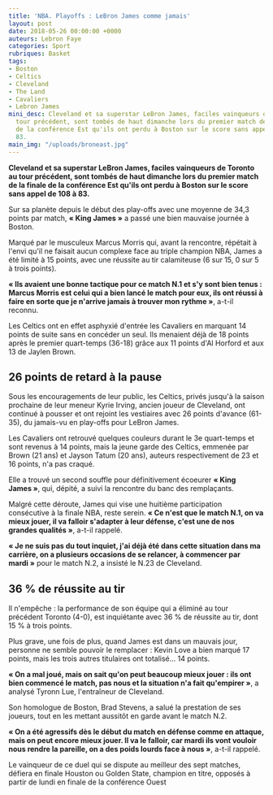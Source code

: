 ```yaml
---
title: 'NBA. Playoffs : LeBron James comme jamais'
layout: post
date: 2018-05-26 00:00:00 +0000
auteurs: Lebron Faye
categories: Sport
rubriques: Basket
tags:
- Boston
- Celtics
- Cleveland
- The Land
- Cavaliers
- Lebron James
mini_desc: Cleveland et sa superstar LeBron James, faciles vainqueurs de Toronto au
  tour précédent, sont tombés de haut dimanche lors du premier match de la finale
  de la conférence Est qu'ils ont perdu à Boston sur le score sans appel de 108 à
  83.
main_img: "/uploads/broneast.jpg"
---
```

**Cleveland et sa superstar LeBron James, faciles vainqueurs de Toronto au tour précédent, sont tombés de haut dimanche lors du premier match de la finale de la conférence Est qu'ils ont perdu à Boston sur le score sans appel de 108 à 83.**

Sur sa planète depuis le début des play-offs avec une moyenne de 34,3 points par match, **« King James »** a passé une bien mauvaise journée à Boston. 

Marqué par le musculeux Marcus Morris qui, avant la rencontre, répétait à l'envi qu'il ne faisait aucun complexe face au triple champion NBA, James a été limité à 15 points, avec une réussite au tir calamiteuse (6 sur 15, 0 sur 5 à trois points). 

**« Ils avaient une bonne tactique pour ce match N.1 et s'y sont bien tenus : Marcus Morris est celui qui a bien lancé le match pour eux, ils ont réussi à faire en sorte que je n'arrive jamais à trouver mon rythme »**, a-t-il reconnu. 

Les Celtics ont en effet asphyxié d'entrée les Cavaliers en marquant 14 points de suite sans en concéder un seul. Ils menaient déjà de 18 points après le premier quart-temps (36-18) grâce aux 11 points d'Al Horford et aux 13 de Jaylen Brown. 

## 26 points de retard à la pause

Sous les encouragements de leur public, les Celtics, privés jusqu'à la saison prochaine de leur meneur Kyrie Irving, ancien joueur de Cleveland, ont continué à pousser et ont rejoint les vestiaires avec 26 points d'avance (61-35), du jamais-vu en play-offs pour LeBron James. 

Les Cavaliers ont retrouvé quelques couleurs durant le 3e quart-temps et sont revenus à 14 points, mais la jeune garde des Celtics, emmenée par Brown (21 ans) et Jayson Tatum (20 ans), auteurs respectivement de 23 et 16 points, n'a pas craqué. 

Elle a trouvé un second souffle pour définitivement écoeurer **« King James »**, qui, dépité, a suivi la rencontre du banc des remplaçants. 

Malgré cette déroute, James qui vise une huitième participation consécutive à la finale NBA, reste serein. **« Ce n'est que le match N.1, on va mieux jouer, il va falloir s'adapter à leur défense, c'est une de nos grandes qualités »**, a-t-il rappelé. 

**« Je ne suis pas du tout inquiet, j'ai déjà été dans cette situation dans ma carrière, on a plusieurs occasions de se relancer, à commencer par mardi »** pour le match N.2, a insisté le N.23 de Cleveland. 

## 36 % de réussite au tir 

Il n'empêche : la performance de son équipe qui a éliminé au tour précédent Toronto (4-0), est inquiétante avec 36 % de réussite au tir, dont 15 % à trois points. 

Plus grave, une fois de plus, quand James est dans un mauvais jour, personne ne semble pouvoir le remplacer : Kevin Love a bien marqué 17 points, mais les trois autres titulaires ont totalisé... 14 points. 

**« On a mal joué, mais on sait qu'on peut beaucoup mieux jouer : ils ont bien commencé le match, pas nous et la situation n'a fait qu'empirer »**, a analysé Tyronn Lue, l'entraîneur de Cleveland. 

Son homologue de Boston, Brad Stevens, a salué la prestation de ses joueurs, tout en les mettant aussitôt en garde avant le match N.2. 

**« On a été agressifs dès le début du match en défense comme en attaque, mais on peut encore mieux jouer. Il va le falloir, car mardi ils vont vouloir nous rendre la pareille, on a des poids lourds face à nous »**, a-t-il rappelé. 

Le vainqueur de ce duel qui se dispute au meilleur des sept matches, défiera en finale Houston ou Golden State, champion en titre, opposés à partir de lundi en finale de la conférence Ouest